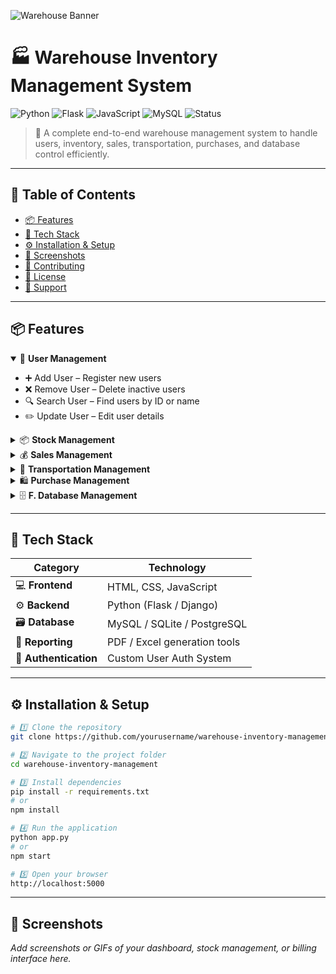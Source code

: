 ![Warehouse Banner](https://img.shields.io/badge/Warehouse_Inventory_Management_System-Optimized_for_Efficiency-blueviolet?style=for-the-badge&logo=github)

# 🏭 Warehouse Inventory Management System  

![Python](https://img.shields.io/badge/Python-3.10%2B-blue?logo=python&logoColor=white)
![Flask](https://img.shields.io/badge/Flask-Backend-black?logo=flask&logoColor=white)
![JavaScript](https://img.shields.io/badge/Frontend-JavaScript-yellow?logo=javascript&logoColor=black)
![MySQL](https://img.shields.io/badge/Database-MySQL-orange?logo=mysql&logoColor=white)
![Status](https://img.shields.io/badge/Status-Active-success)

> 🚀 A complete end-to-end warehouse management system to handle users, inventory, sales, transportation, purchases, and database control efficiently.

---

## 🧭 Table of Contents
- [📦 Features](#-features)
- [🧰 Tech Stack](#-tech-stack)
- [⚙️ Installation & Setup](#️-installation--setup)
- [📸 Screenshots](#-screenshots)
- [🤝 Contributing](#-contributing)
- [📝 License](#-license)
- [🌟 Support](#-show-your-support)

---

## 📦 Features  

<details open>
<summary>👥 <b>User Management</b></summary>

- ➕ Add User – Register new users  
- ❌ Remove User – Delete inactive users  
- 🔍 Search User – Find users by ID or name  
- ✏️ Update User – Edit user details  

</details>

<details>
<summary>📦 <b>Stock Management</b></summary>

- 🆕 Add New Product – Insert items into inventory  
- 🛠️ Update Product Info – Modify product details  
- 🗑️ Remove Product – Delete outdated items  
- 🔎 Search Product – Find products quickly  

</details>

<details>
<summary>💰 <b>Sales Management</b></summary>

- 🛒 Sell Product – Record and track sales  
- 🧾 Generate GST Bill / Invoice – Calculate tax and print invoices  

</details>

<details>
<summary>🚚 <b>Transportation Management</b></summary>

- 🚛 Transport Vehicle Info – Manage vehicles and drivers  
- 📦 Track Goods – Monitor incoming/outgoing items  
- 🧭 Manage Shipping Info – Maintain shipping details  

</details>

<details>
<summary>🛍️ <b>Purchase Management</b></summary>

- 📝 Place Orders – Create purchase requests  
- 📋 List Orders – Review all active/completed orders  
- ❌ Cancel / Update Orders – Modify or remove existing ones  

</details>

<details>
<summary>🗄️ <b>F. Database Management</b></summary>

- 🧱 Create Database – Initialize tables and schemas  
- 🧹 Delete Database – Reset or remove all data  
- ✏️ Update / Drop Tables – Modify or drop specific tables  

</details>

---

## 🧰 Tech Stack  

| Category | Technology |
|-----------|-------------|
| 💻 **Frontend** | HTML, CSS, JavaScript |
| ⚙️ **Backend** | Python (Flask / Django) |
| 🗃️ **Database** | MySQL / SQLite / PostgreSQL |
| 🧾 **Reporting** | PDF / Excel generation tools |
| 🔐 **Authentication** | Custom User Auth System |

---

## ⚙️ Installation & Setup  

```bash
# 1️⃣ Clone the repository
git clone https://github.com/yourusername/warehouse-inventory-management.git

# 2️⃣ Navigate to the project folder
cd warehouse-inventory-management

# 3️⃣ Install dependencies
pip install -r requirements.txt
# or
npm install

# 4️⃣ Run the application
python app.py
# or
npm start

# 5️⃣ Open your browser
http://localhost:5000
```

---

## 📸 Screenshots  

_Add screenshots or GIFs of your dashboard, stock management, or billing interface here._  

